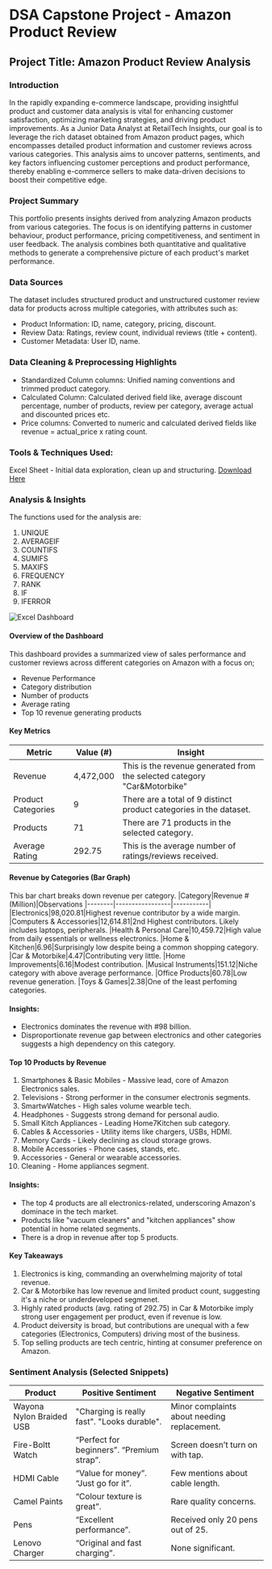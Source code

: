 # DSA Capstone Project - Amazon Product Review

## Project Title: Amazon Product Review Analysis

### Introduction
In the rapidly expanding e-commerce landscape, providing insightful product and customer data analysis is vital for enhancing customer satisfaction, optimizing marketing strategies, and driving product improvements. As a Junior Data Analyst at RetailTech Insights, our goal is to leverage the rich dataset obtained from Amazon product pages, which encompasses detailed product information and customer reviews across various categories. This analysis aims to uncover patterns, sentiments, and key factors influencing customer perceptions and product performance, thereby enabling e-commerce sellers to make data-driven decisions to boost their competitive edge.

### Project Summary
This portfolio presents insights derived from analyzing Amazon products from various categories. The focus is on identifying patterns in customer behaviour, product performance, pricing competitiveness, and sentiment in user feedback. The analysis combines both quantitative and qualitative methods to generate a comprehensive picture of each product's market performance.

### Data Sources
The dataset includes structured product and unstructured customer review data for products across multiple categories, with attributes such as:
- Product Information: ID, name, category, pricing, discount.
- Review Data: Ratings, review count, individual reviews (title + content).
- Customer Metadata: User ID, name.

### Data Cleaning & Preprocessing Highlights
- Standardized Column columns: Unified naming conventions and trimmed product category.
- Calculated Column: Calculated derived field like, average discount percentage, number of products, review per category, average actual and discounted prices etc.
- Price columns: Converted to numeric and calculated derived fields like revenue = actual_price x rating count.

### Tools & Techniques Used:
Excel Sheet - Initial data exploration, clean up and structuring. [Download Here](https://mpel-my.sharepoint.com/:x:/g/personal/tosin_mpel_co_uk/ETybyULWLtRBiA6ubTGXj-YBNup_W7WNP1UsL7IxeMplsA?e=jaXbmS)

### Analysis & Insights
The functions used for the analysis are:
1. UNIQUE
2. AVERAGEIF
3. COUNTIFS
4. SUMIFS
5. MAXIFS
6. FREQUENCY
7. RANK
8. IF
9. IFERROR

![Excel Dashboard](https://github.com/user-attachments/assets/be923a3d-a0cd-421f-99c5-571beac0e88c)

#### Overview of the Dashboard
This dashboard provides a summarized view of sales performance and customer reviews across different categories on Amazon with a focus on;
- Revenue Performance
- Category distribution
- Number of products
- Average rating
- Top 10 revenue generating products

#### Key Metrics

|Metric|Value (#)|Insight
|------|---------|------|
|Revenue|4,472,000|This is the revenue generated from the selected category "Car&Motorbike"
|Product Categories|9|There are a total of 9 distinct product categories in the dataset.
|Products|71|There are 71 products in the selected category.
|Average Rating|292.75|This is the average number of ratings/reviews received.

#### Revenue by Categories (Bar Graph)
This bar chart breaks down revenue per category.
|Category|Revenue #(Million)|Observations
|--------|-----------------|-----------|
|Electronics|98,020.81|Highest revenue contributor by a wide margin.
|Computers & Accessories|12,614.81|2nd Highest contributors. Likely includes laptops, peripherals.
|Health & Personal Care|10,459.72|High value from daily essentials or wellness electronics.
|Home & Kitchen|6.96|Surprisingly low despite being a common shopping category.
|Car & Motorbike|4.47|Contributing very little.
|Home Improvements|6.16|Modest contribution.
|Musical Instruments|151.12|Niche category with above average performance.
|Office Products|60.78|Low revenue generation.
|Toys & Games|2.38|One of the least perfoming categories.

#### Insights:
- Electronics dominates the revenue with #98 billion.
- Disproportionate revenue gap between electronics and other categories suggests a high dependency on this category.

#### Top 10 Products by Revenue
1. Smartphones & Basic Mobiles - Massive lead, core of Amazon Electronics sales.
2. Televisions - Strong performer in the consumer electronis segments.
3. SmartwWatches - High sales volume wearble tech.
4. Headphones - Suggests strong demand for personal audio.
5. Small Kitch Appliances - Leading Home7Kitchen sub category.
6. Cables & Accessories - Utility items like chargers, USBs, HDMI.
7. Memory Cards - Likely declining as cloud storage grows.
8. Mobile Accessories - Phone cases, stands, etc.
9. Accessories - General or wearable accessories.
10. Cleaning - Home appliances segment.

#### Insights:
- The top 4 products are all electronics-related, underscoring Amazon's dominace in the tech market.
- Products like "vacuum cleaners" and "kitchen appliances" show potential in home related segments.
- There is a drop in revenue after top 5 products.

#### Key Takeaways
1. Electronics is king, commanding an overwhelming majority of total revenue.
2. Car & Motorbike has low revenue and limited product count, suggesting it's a niche or underdeveloped segmenet.
3. Highly rated products (avg. rating of 292.75) in Car & Motorbike imply strong user engagement per product, even if revenue is low.
4. Product deiversity is broad, but contributions are unequal with a few categories (Electronics, Computers) driving most of the business.
5. Top selling products are tech centric, hinting at consumer preference on Amazon.

### Sentiment Analysis (Selected Snippets)
|Product|Positive Sentiment|Negative Sentiment
|-------|------------------|-----------------|
|Wayona Nylon Braided USB|"Charging is really fast". "Looks durable".|Minor complaints about needing replacement.
|Fire-Boltt Watch|“Perfect for beginners”. “Premium strap”.|Screen doesn’t turn on with tap.
|HDMI Cable|“Value for money”. “Just go for it”.|Few mentions about cable length.
|Camel Paints|“Colour texture is great”.|Rare quality concerns.
|Pens|“Excellent performance”.|Received only 20 pens out of 25.
|Lenovo Charger|“Original and fast charging”.|None significant.






